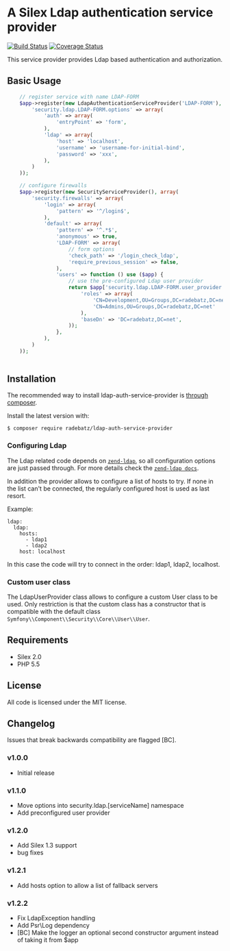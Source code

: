 A Silex Ldap authentication service provider
============================================
[![Build Status](https://travis-ci.org/DerManoMann/ldap-auth-service-provider.png)](https://travis-ci.org/DerManoMann/ldap-auth-service-provider)
[![Coverage Status](https://coveralls.io/repos/DerManoMann/ldap-auth-service-provider/badge.png)](https://coveralls.io/r/DerManoMann/ldap-auth-service-provider)

This service provider provides Ldap based authentication and authorization.

## Basic Usage
```php
    // register service with name LDAP-FORM
    $app->register(new LdapAuthenticationServiceProvider('LDAP-FORM'), array(
        'security.ldap.LDAP-FORM.options' => array(
            'auth' => array(
                'entryPoint' => 'form',
            ),
            'ldap' => array(
                'host' => 'localhost',
                'username' => 'username-for-initial-bind',
                'password' => 'xxx',
            ),
        )
    ));

    // configure firewalls
    $app->register(new SecurityServiceProvider(), array(
        'security.firewalls' => array(
            'login' => array(
                'pattern' => '^/login$',
            ),
            'default' => array(
                'pattern' => '^.*$',
                'anonymous' => true,
                'LDAP-FORM' => array(
                    // form options
                    'check_path' => '/login_check_ldap',
                    'require_previous_session' => false,
                ),
                'users' => function () use ($app) {
                    // use the pre-configured Ldap user provider
                    return $app['security.ldap.LDAP-FORM.user_provider'](array(
                        'roles' => array(
                            'CN=Development,OU=Groups,DC=radebatz,DC=net'   => 'ROLE_USER',
                            'CN=Admins,OU=Groups,DC=radebatz,DC=net'        => 'ROLE_ADMIN',
                        ),
                        'baseDn' => 'DC=radebatz,DC=net',
                    ));
                },
            ),
        )
    ));
  
```

## Installation
The recommended way to install ldap-auth-service-provider is [through
composer](http://getcomposer.org).

Install the latest version with:
```
$ composer require radebatz/ldap-auth-service-provider
```


### Configuring Ldap
The Ldap related code depends on [`zend-ldap`](https://github.com/zendframework/zend-ldap), so all configuration options are just passed through.
For more details check the [`zend-ldap docs`](http://framework.zend.com/manual/current/en/index.html#zend-ldap).

In addition the provider allows to configure a list of hosts to try. If none in the list can't be connected, the regularly configured host is used as
last resort.

Example:
````
ldap:
  ldap:
    hosts:
      - ldap1
      - ldap2
    host: localhost
````
In this case the code will try to connect in the order: ldap1, ldap2, localhost.


### Custom user class
The LdapUserProvider class allows to configure a custom User class to be used.
Only restriction is that the custom class has a constructor that is compatible with the default class `Symfony\\Component\\Security\\Core\\User\\User`.


## Requirements
- Silex 2.0
- PHP 5.5


## License
All code is licensed under the MIT license.


## Changelog
Issues that break backwards compatibility are flagged [BC].

### v1.0.0
* Initial release

### v1.1.0
* Move options into security.ldap.[serviceName] namespace
* Add preconfigured user provider

### v1.2.0
* Add Silex 1.3 support
* bug fixes

### v1.2.1
* Add hosts option to allow a list of fallback servers

### v1.2.2
* Fix LdapException handling
* Add Psr\Log dependency
* [BC] Make the logger an optional second constructor argument instead of taking it from $app
